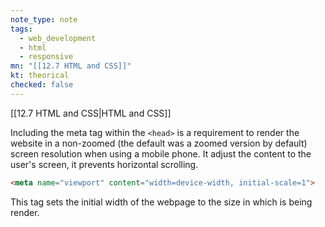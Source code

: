 ```yaml
---
note_type: note
tags:
  - web_development
  - html
  - responsive
mn: "[[12.7 HTML and CSS]]"
kt: theorical
checked: false
---
```

[[12.7 HTML and CSS|HTML and CSS]]

Including the meta tag within the `<head>` is a requirement to render the website in a non-zoomed (the default was a zoomed version by default) screen resolution when using a mobile phone. It adjust the content to the user's screen, it prevents horizontal scrolling. 

```html
<meta name="viewport" content="width=device-width, initial-scale=1">
```

This tag sets the initial width of the webpage to the size in which is being render. 
